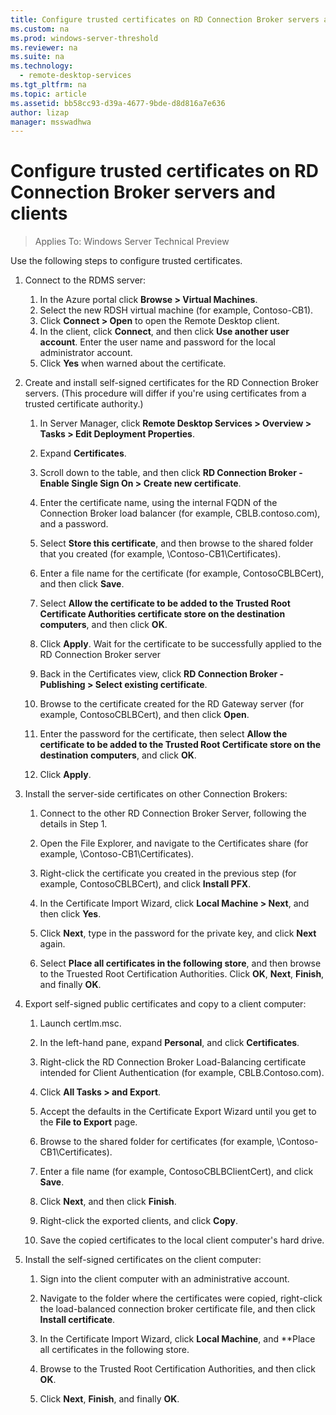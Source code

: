 ```yaml
---
title: Configure trusted certificates on RD Connection Broker servers and clients
ms.custom: na
ms.prod: windows-server-threshold
ms.reviewer: na
ms.suite: na
ms.technology: 
  - remote-desktop-services
ms.tgt_pltfrm: na
ms.topic: article
ms.assetid: bb58cc93-d39a-4677-9bde-d8d816a7e636
author: lizap
manager: msswadhwa
---
```

# Configure trusted certificates on RD Connection Broker servers and clients

>Applies To: Windows Server Technical Preview

Use the following steps to configure trusted certificates.  
  
1. Connect to the RDMS server:   
  
    1.  In the Azure portal click **Browse > Virtual Machines**.  
    2.  Select the new RDSH virtual machine (for example, Contoso-CB1).  
    3.  Click **Connect > Open** to open the Remote Desktop client.  
    4.  In the client, click **Connect**, and then click **Use another user account**. Enter the user name and password for the local administrator account.  
    5.  Click **Yes** when warned about the certificate.  
  
2. Create and install self-signed certificates for the RD Connection Broker servers. (This procedure will differ if you're using certificates from a trusted certificate authority.)  
  
    1. In Server Manager, click **Remote Desktop Services > Overview > Tasks > Edit Deployment Properties**.   
  
    2. Expand **Certificates**.   
  
    3. Scroll down to the table, and then click **RD Connection Broker - Enable Single Sign On > Create new certificate**.  
  
    4. Enter the certificate name, using the internal FQDN of the Connection Broker load balancer (for example,  CBLB.contoso.com), and a password.   
  
    5. Select **Store this certificate**, and then browse to the shared folder that you created (for example,  \Contoso-CB1\Certificates).  
  
    6. Enter a file name for the certificate (for example, ContosoCBLBCert), and then click **Save**.   
  
    7. Select **Allow the certificate to be added to the Trusted Root Certificate Authorities certificate store on the destination computers**, and then click **OK**.   
  
    8. Click **Apply**. Wait for the certificate to be successfully applied to the RD Connection Broker server   
  
    9. Back in the Certificates view, click **RD Connection Broker - Publishing > Select existing certificate**.   
  
    10. Browse to the certificate created for the RD Gateway server (for example, ContosoCBLBCert), and then click **Open**.   
  
    11. Enter the password for the certificate, then select **Allow the certificate to be added to the Trusted Root Certificate store on the destination computers**, and click **OK**.   
  
    12. Click **Apply**.   
  
3. Install the server-side certificates on other Connection Brokers:  
  
    1. Connect to the other RD Connection Broker Server, following the details in Step 1.   
  
    2. Open the File Explorer, and navigate to the Certificates share (for example, \Contoso-CB1\Certificates).   
  
    3. Right-click the certificate you created in the previous step (for example, ContosoCBLBCert), and click **Install PFX**.   
  
    4. In the Certificate Import Wizard, click **Local Machine > Next**, and then click **Yes**.   
  
    5. Click **Next**, type in the password for the private key, and click **Next** again.   
  
    6. Select **Place all certificates in the following store**, and then browse to the Truested Root Certification Authorities. Click **OK**, **Next**, **Finish**, and finally **OK**.   
  
4. Export self-signed public certificates and copy to a client computer:   
  
    1. Launch certlm.msc.  
  
    2. In the left-hand pane, expand **Personal**, and click **Certificates**.  
  
    3. Right-click the RD Connection Broker Load-Balancing certificate intended for Client Authentication (for example, CBLB.Contoso.com).   
  
    4. Click **All Tasks > and Export**.   
  
    5. Accept the defaults in the Certificate Export Wizard until you get to the **File to Export** page.   
  
    6. Browse to the shared folder for certificates (for example, \Contoso-CB1\Certificates).    
  
    8. Enter a file name (for example, ContosoCBLBClientCert), and click **Save**.   
  
    9. Click **Next**, and then click **Finish**.   
  
    10. Right-click the exported clients, and click **Copy**.   
  
    11. Save the copied certificates to the local client computer's hard drive.   
  
5. Install the self-signed certificates on the client computer:   
  
    1. Sign into the client computer with an administrative account.  
  
    2. Navigate to the folder where the certificates were copied, right-click the load-balanced connection broker certificate file, and then click **Install certificate**.   
  
    3. In the Certificate Import Wizard, click **Local Machine**, and **Place all certificates in the following store.  
      
    4. Browse to the Trusted Root Certification Authorities, and then click **OK**.  
      
    5. Click **Next**, **Finish**, and finally **OK**.   



